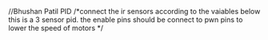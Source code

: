 //Bhushan Patil PID
/*connect the ir sensors according to the vaiables below this is a 3 sensor pid. the enable pins should be connect to pwn pins to lower the speed of motors */
